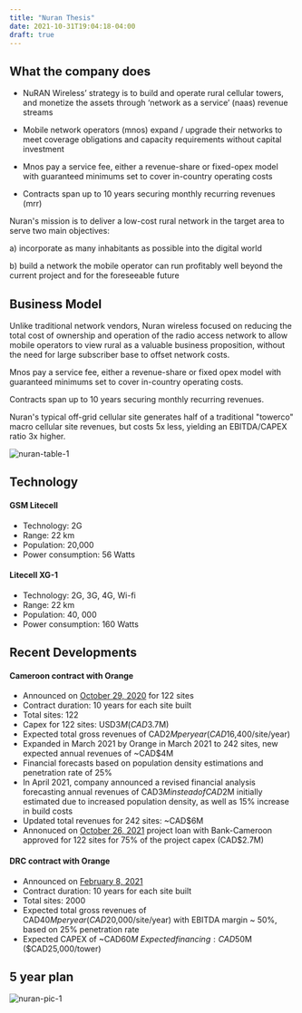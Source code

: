 ```yaml
---
title: "Nuran Thesis"
date: 2021-10-31T19:04:18-04:00
draft: true
---
```


## What the company does

- NuRAN Wireless’ strategy is to build and operate rural cellular towers, and monetize the assets through ‘network as a service’ (naas) revenue streams

- Mobile network operators (mnos) expand / upgrade their networks to meet coverage obligations and capacity requirements without capital investment

- Mnos pay a service fee, either a revenue-share or fixed-opex model with guaranteed minimums set to cover in-country operating costs

- Contracts span up to 10 years securing monthly recurring revenues (mrr)

Nuran's mission is to deliver a low-cost rural network in the target area to serve two main objectives:

a) incorporate as many inhabitants as possible into the digital world

b) build a network the mobile operator can run profitably well beyond the current project and for the foreseeable future

## Business Model

Unlike traditional network vendors, Nuran wireless focused on reducing the total cost of ownership and operation of the radio access network to allow mobile operators to view rural as a valuable business proposition, without the need for large subscriber base to offset network costs.

Mnos pay a service fee, either a revenue-share or fixed opex model with guaranteed minimums set to cover in-country operating costs.

Contracts span up to 10 years securing monthly recurring revenues.

Nuran's typical off-grid cellular site generates half of a traditional "towerco" macro cellular site revenues, but costs 5x less, yielding an EBITDA/CAPEX ratio 3x higher.

![nuran-table-1](/images/nuran-table-1.png)


## Technology

#### GSM Litecell

- Technology: 2G
- Range: 22 km
- Population: 20,000
- Power consumption: 56 Watts

#### Litecell XG-1

- Technology: 2G, 3G, 4G, Wi-fi
- Range: 22 km
- Population: 40, 000
- Power consumption: 160 Watts

## Recent Developments

#### Cameroon contract with Orange

- Announced on [October 29, 2020](https://nuranwireless.com/en/news-nl/nuran-announces-expansion-of-naas-agreement-with-orange-cameroon-and-corporate-update/) for 122 sites 
- Contract duration: 10 years for each site built
- Total sites: 122
- Capex for 122 sites: USD$3M (CAD$3.7M)
- Expected total gross revenues of CAD$2M per year (CAD$16,400/site/year)
- Expanded in March 2021 by Orange in March 2021 to 242 sites, new expected annual revenues of ~CAD$4M
- Financial forecasts based on population density estimations and penetration rate of 25%
- In April 2021, company announced a revised financial analysis forecasting annual revenues of CAD$3M instead of CAD$2M initially estimated due to increased population density, as well as 15% increase in build costs
- Updated total revenues for 242 sites: ~CAD$6M
- Annonuced on [October 26, 2021](https://www.accesswire.com/669609/NuRAN-Wireless-Announces-Approval-for-Project-Loan-with-Bank-Cameroon) project loan with Bank-Cameroon approved for 122 sites for 75% of the project capex (CAD$2.7M)

#### DRC contract with Orange

- Announced on [February 8, 2021](https://nuranwireless.com/en/investors/nuran-announces-major-network-as-a-service-agreement-with-orange-drc/)
- Contract duration: 10 years for each site built
- Total sites: 2000
- Expected total gross revenues of CAD$40M per year (CAD$20,000/site/year) with EBITDA margin ~ 50%, based on 25% penetration rate
- Expected CAPEX of ~CAD$60M
~ Expected financing: CAD$50M ($CAD25,000/tower)

## 5 year plan

![nuran-pic-1](/images/nuran-pic-1.png)





